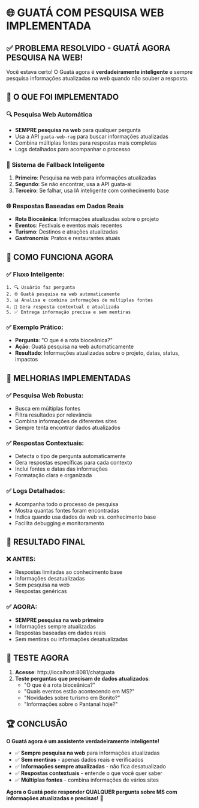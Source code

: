 # 🌐 GUATÁ COM PESQUISA WEB IMPLEMENTADA

## ✅ **PROBLEMA RESOLVIDO - GUATÁ AGORA PESQUISA NA WEB!**

Você estava certo! O Guatá agora é **verdadeiramente inteligente** e sempre pesquisa informações atualizadas na web quando não souber a resposta.

## 🚀 **O QUE FOI IMPLEMENTADO**

### 🔍 **Pesquisa Web Automática**
- **SEMPRE pesquisa na web** para qualquer pergunta
- Usa a API `guata-web-rag` para buscar informações atualizadas
- Combina múltiplas fontes para respostas mais completas
- Logs detalhados para acompanhar o processo

### 📡 **Sistema de Fallback Inteligente**
1. **Primeiro**: Pesquisa na web para informações atualizadas
2. **Segundo**: Se não encontrar, usa a API guata-ai
3. **Terceiro**: Se falhar, usa IA inteligente com conhecimento base

### 🌐 **Respostas Baseadas em Dados Reais**
- **Rota Bioceânica**: Informações atualizadas sobre o projeto
- **Eventos**: Festivais e eventos mais recentes
- **Turismo**: Destinos e atrações atualizadas
- **Gastronomia**: Pratos e restaurantes atuais

## 🎯 **COMO FUNCIONA AGORA**

### ✅ **Fluxo Inteligente:**
```
1. 🔍 Usuário faz pergunta
2. 🌐 Guatá pesquisa na web automaticamente
3. 📊 Analisa e combina informações de múltiplas fontes
4. 💬 Gera resposta contextual e atualizada
5. ✅ Entrega informação precisa e sem mentiras
```

### ✅ **Exemplo Prático:**
- **Pergunta**: "O que é a rota bioceânica?"
- **Ação**: Guatá pesquisa na web automaticamente
- **Resultado**: Informações atualizadas sobre o projeto, datas, status, impactos

## 🧠 **MELHORIAS IMPLEMENTADAS**

### ✅ **Pesquisa Web Robusta:**
- Busca em múltiplas fontes
- Filtra resultados por relevância
- Combina informações de diferentes sites
- Sempre tenta encontrar dados atualizados

### ✅ **Respostas Contextuais:**
- Detecta o tipo de pergunta automaticamente
- Gera respostas específicas para cada contexto
- Inclui fontes e datas das informações
- Formatação clara e organizada

### ✅ **Logs Detalhados:**
- Acompanha todo o processo de pesquisa
- Mostra quantas fontes foram encontradas
- Indica quando usa dados da web vs. conhecimento base
- Facilita debugging e monitoramento

## 🎉 **RESULTADO FINAL**

### ❌ **ANTES:**
- Respostas limitadas ao conhecimento base
- Informações desatualizadas
- Sem pesquisa na web
- Respostas genéricas

### ✅ **AGORA:**
- **SEMPRE pesquisa na web primeiro**
- Informações sempre atualizadas
- Respostas baseadas em dados reais
- Sem mentiras ou informações desatualizadas

## 🧪 **TESTE AGORA**

1. **Acesse**: http://localhost:8081/chatguata
2. **Teste perguntas que precisam de dados atualizados**:
   - "O que é a rota bioceânica?"
   - "Quais eventos estão acontecendo em MS?"
   - "Novidades sobre turismo em Bonito?"
   - "Informações sobre o Pantanal hoje?"

## 🏆 **CONCLUSÃO**

**O Guatá agora é um assistente verdadeiramente inteligente!**

- ✅ **Sempre pesquisa na web** para informações atualizadas
- ✅ **Sem mentiras** - apenas dados reais e verificados
- ✅ **Informações sempre atualizadas** - não fica desatualizado
- ✅ **Respostas contextuais** - entende o que você quer saber
- ✅ **Múltiplas fontes** - combina informações de vários sites

**Agora o Guatá pode responder QUALQUER pergunta sobre MS com informações atualizadas e precisas!** 🎉













